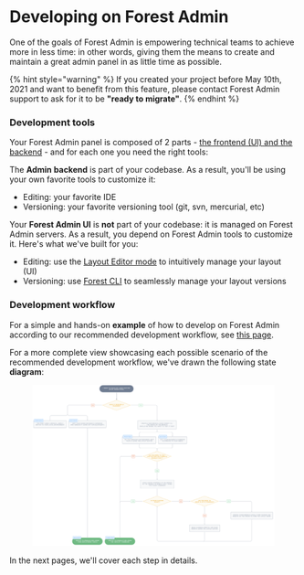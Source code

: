 # Developing on Forest Admin

One of the goals of Forest Admin is empowering technical teams to achieve more in less time: in other words, giving them the means to create and maintain a great admin panel in as little time as possible.

{% hint style="warning" %}
If you created your project before May 10th, 2021 and want to benefit from this feature, please contact Forest Admin support to ask for it to be **"ready to migrate"**.
{% endhint %}

### Development tools

Your Forest Admin panel is composed of 2 parts - [the frontend (UI) and the backend](../) - and for each one you need the right tools:

The **Admin** **backend** is part of your codebase. As a result, you'll be using your own favorite tools to customize it:&#x20;

* Editing: your favorite IDE
* Versioning: your favorite versioning tool (git, svn, mercurial, etc)

Your **Forest Admin UI** is **not** part of your codebase: it is managed on Forest Admin servers. As a result, you depend on Forest Admin tools to customize it. Here's what we've built for you:

* Editing: use the [Layout Editor mode](broken-reference) to intuitively manage your layout (UI)
* Versioning: use [Forest CLI](forest-cli-commands/) to seamlessly manage your layout versions

### Development workflow

For a simple and hands-on **example** of how to develop on Forest Admin according to our recommended development workflow, see [this page](../../../getting-started/development-workflow.md).

For a more complete view showcasing each possible scenario of the recommended development workflow, we've drawn the following state **diagram**:

<figure><img src="../../../.gitbook/assets/image (2).png" alt=""><figcaption></figcaption></figure>

In the next pages, we'll cover each step in details.
